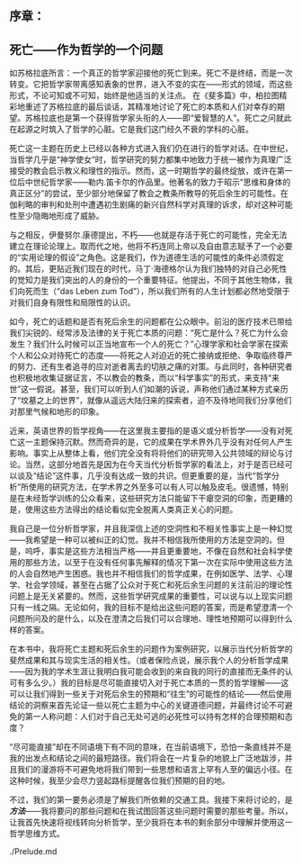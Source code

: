 ## 序章：

## 死亡——作为哲学的一个问题

如苏格拉底所言：一个真正的哲学家迎接他的死亡到来。死亡不是终结，而是一次转变。它把哲学家带离感知表象的世界，进入不变的实在——形式的领域，而这些形式，不论可知或不可知，始终是他适当的关注点。
在《斐多篇》中，柏拉图精彩地重述了苏格拉底的最后谈话，其精准地讨论了死亡的本质和人们对幸存的期望。苏格拉底也是第一个获得哲学家头衔的人——即“爱智慧的人”。死亡之问就此在起源之时筑入了哲学的心脏。它是我们这门经久不衰的学科的心脏。

死亡这一主题在历史上已经以各种方式进入我们仍在进行的哲学对话。在中世纪，当哲学几乎是“神学使女”时，哲学研究的努力都集中地致力于统一被作为真理广泛接受的教会启示教义和理性的指示。然而，这一时期哲学的最终绽放，或许在第一位后中世纪哲学家——勒内.笛卡尔的作品里。他著名的致力于昭示“思维和身体的真正区分”的尝试，至少部分地保留了教会之教条所教导的死后余生的可能性。在伽利略的审判和处刑中遭遇初生剧痛的新兴自然科学对真理的诉求，却对这种可能性至少隐晦地形成了威胁。

与之相反，伊曼努尔.康德提出，不朽——也就是存活于死亡的可能性，完全无法建立在理论论理上。取而代之地，他将不朽连同上帝以及自由意志赋予了一个必要的“实用论理的假设”之角色。这是我们，作为道德生活的可能性的条件必须假定的。其后，更贴近我们现在的时代，马丁·海德格尔认为我们独特的对自己必死性的觉知力是我们突出的人的身份的一个重要特征。他提出，不同于其他生物体，我们向死而生（“das Leben zum Tod”），所以我们所有的人生计划都必然地受限于对我们自身有限性和局限性的认识。

如今，死亡的话题和是否有死后余生的问题都在公众眼中。前沿的医疗技术已带给我们尖锐的、经常涉及法律的关于死亡本质的问题：“死亡是什么？死亡为什么会发生？我们什么时候可以正当地宣布一个人的死亡？”心理学家和社会学家在探索个人和公众对待死亡的态度——将死之人对迫近的死亡接纳或拒绝、争取临终尊严的努力、还有生者追寻的应对逝者离去的切肤之痛的对策。与此同时，各种研究者也积极地收集证据证言，不以教会的教条，而以“科学事实”的形式，来支持“来世”这一假说。甚至，我们可以听到人们如潮的诉说，声称他们通过某种方式亲历了“坟墓之上的世界”，就像从遥远大陆归来的探索者，迫不及待地同我们分享他们对那里气候和地形的印象。

近来，英语世界的哲学视角——在这里我主要指的是语义或分析哲学——没有对死亡这一主题保持沉默。然而奇异的是，它的成果在学术界外几乎没有对任何人产生影响。事实上从整体上看，他们完全没有将将他们的研究带入公共领域的辩论与讨论。当然，这部分地首先是因为在今天当代分析哲学家的看法上，对于是否已经可以谈及“结论”这件事，几乎没有达成一致的共识。但更重要的是，当代“哲学分析”所使用的研究方法，在学术界之外至多可以有人可以触及皮毛。很遗憾，特别是在未经哲学训练的公众看来，这些研究方法只能留下干瘪空洞的印象，而更糟的是，使用这些方法得出的结论看似完全脱离人类真正关心的问题。

我自己是一位分析哲学家，并且我深信上述的空洞性和不相关性事实上是一种幻觉——我希望是一种可以被纠正的幻觉。我并不相信我所使用的方法是空洞的。但是，呜呼，事实是这些方法相当严格——并且更重要地，不像在自然和社会科学使用的那些方法，以至于在没有任何事先解释的情况下第一次在实际中使用这些方法的人会自然地产生困惑。我也并不相信我们的哲学成果，在例如医学、法学、心理学、社会学领域，甚至在占据了公众对于死亡和死后余生问题的关注前沿的理论性问题上是无关紧要的。然而，这些哲学研究成果的重要性，可以说与以上现实问题只有一线之隔。无论如何，我的目标不是给出这些问题的答案，而是希望澄清一个问题所问及的是什么，以及在澄清之后我们可以合理地、理性地预期可以得到什么样的答案。

在本书中，我将死亡主题和死后余生的问题作为案例研究，以展示当代分析哲学的斐然成果和其与现实生活的相关性。（或者保险点说，展示我个人的分析哲学成果——因为我的学术生涯让我明白我可能会收到的来自我的同行的直接而无条件的认可有多么少。）我的目标是尽可能直接切入对于死亡本质的一贯的哲学理解——这可以让我们得到一些关于对死后余生的预期和“往生”的可能性的结论——然后使用结论的洞察来首先论证一些以死亡主题为中心的关键道德问题，并最终讨论不可避免的第一人称问题：人们对于自己无处可逃的必死性可以持有怎样的合理预期和态度？

“尽可能直接”却在不同语境下有不同的意味，在当前语境下，恐怕一条直线并不是我的出发点和结论之间的最短路径。我们将会在一片复杂的地貌上广泛地跋涉，并且我们的漫游将不可避免地将我们带到一些思想和语言上罕有人至的偏远小径。在这种时候，我至少会尽力竖起路标提醒各位我们预期的目的地。

不过，我们的第一要务必须是了解我们所依赖的交通工具。我接下来将讨论的，是***方法***——我将要问的那些问题和在我试图回答这些问题时需要的那些考量。所以，让我首先快速将视线转向分析哲学，至少我将在本书的剩余部分中理解并使用这一哲学思维方式。

./Prelude.md